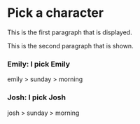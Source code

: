 # Pick a character

This is the first paragraph that is displayed.

This is the second paragraph that is shown.

### Emily: I pick Emily
emily > sunday > morning

### Josh: I pick Josh
josh > sunday > morning
